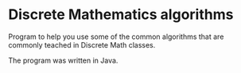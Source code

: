 # Discrete Mathematics algorithms

Program to help you use some of the common algorithms that are commonly teached in Discrete Math classes.

The program was written in Java.
